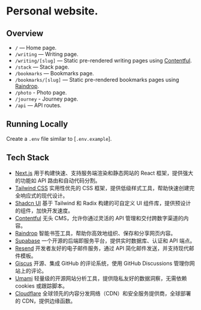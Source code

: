 # Personal website.

## Overview

- `/` — Home page.
- `/writing` — Writing page.
- `/writing/[slug]` — Static pre-rendered writing pages using [Contentful](https://www.contentful.com).
- `/stack` — Stack page.
- `/bookmarks` — Bookmarks page.
- `/bookmarks/[slug]` — Static pre-rendered bookmarks pages using [Raindrop](https://raindrop.io/).
- `/photo` - Photo page.
- `/journey` - Journey page.
- `/api` — API routes.

## Running Locally

Create a `.env` file similar to [`.env.example`].

## Tech Stack

- [Next.js](https://nextjs.org) 用于构建快速、支持服务端渲染和静态网站的 React 框架，提供强大的功能如 API 路由和自动代码分割。
- [Tailwind CSS](https://tailwindcss.com) 实用性优先的 CSS 框架，提供低级样式工具，帮助快速创建完全响应式的现代设计。
- [Shadcn UI](https://ui.shadcn.com) 基于 Tailwind 和 Radix 构建的可自定义 UI 组件库，提供预设计的组件，加快开发速度。
- [Contentful](https://www.contentful.com) 无头 CMS，允许你通过灵活的 API 管理和交付跨数字渠道的内容。
- [Raindrop](https://raindrop.io) 智能书签工具，帮助你高效地组织、保存和分享网页内容。
- [Supabase](https://supabase.com) 一个开源的后端即服务平台，提供实时数据库、认证和 API 端点。
- [Resend](https://resend.com) 开发者友好的电子邮件服务，通过 API 简化邮件发送，并支持现代邮件模板。
- [Giscus](https://giscus.app) 开源、集成 GitHub 的评论系统，使用 GitHub Discussions 管理你网站上的评论。
- [Umami](https://umami.is) 轻量级的开源网站分析工具，提供隐私友好的数据洞察，无需依赖 cookies 或跟踪脚本。
- [Cloudflare](https://cloudflare.com) 全球领先的内容分发网络（CDN）和安全服务提供商，全球部署的 CDN，提供边缘函数。

